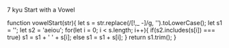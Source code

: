 7 kyu
Start with a Vowel

function vowelStart(str){
let s = str.replace(/[!,_ -]/g, '').toLowerCase();
let s1 = '';
let s2 = 'aeiou';
  for(let i = 0; i < s.length; i++){
    if(s2.includes(s[i]) === true)
      s1 = s1 + ' ' + s[i];
    else s1 = s1 + s[i];
  }
  return s1.trim();
}
